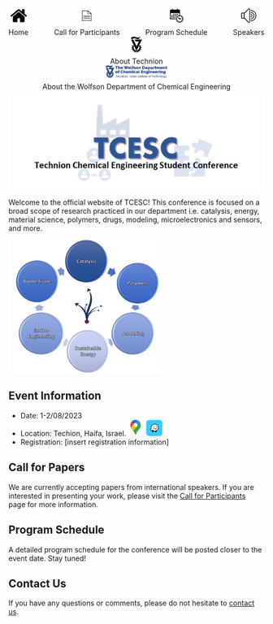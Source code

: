 <div style="display: flex; justify-content: space-between;">
  <div>
    <div style="display: flex; flex-direction: column; align-items: center;">
      <a href="https://TCESC.github.io/tcesc/" title="Home"><img src="./photos/logo/home.png" alt="Home" width="32" height="32"></a>
      <div style="text-align: center; margin-top: 5px;">Home</div>
    </div>
  </div>
  <div>
    <div style="display: flex; flex-direction: column; align-items: center;">
      <a href="https://TCESC.github.io/tcesc/call-for-Participants.html" title="Call for Participants"><img src="./photos/logo/paper.png" alt="Call for Participants" width="32" height="32"></a>
      <div style="text-align: center; margin-top: 5px;">Call for Participants</div>
    </div>
  </div>
  <div>
    <div style="display: flex; flex-direction: column; align-items: center;">
      <a href="https://TCESC.github.io/tcesc/program-schedule.html" title="Program Schedule"><img src="./photos/logo/schedule.png" alt="Program Schedule" width="32" height="32"></a>
      <div style="text-align: center; margin-top: 5px;">Program Schedule</div>
    </div>
  </div>
  <div>
    <div style="display: flex; flex-direction: column; align-items: center;">
      <a href="https://TCESC.github.io/tcesc/speakers.html" title="Speakers"><img src="./photos/logo/speakers.png" alt="Speakers" width="32" height="32"></a>
      <div style="text-align: center; margin-top: 5px;">Speakers</div>
    </div>
  </div>
</div>

<div style="display: flex; flex-direction: column; align-items: center;">
<a href="https://www.technion.ac.il/en/home-2/" title="About Technion"><img src="./photos/logo/Technion_Logo.png" alt="About Technion" width="22" height="32"></a>
      <div style="text-align: center; margin-top: 5px;">About Technion</div>
    </div>
  </div>
 </div>
  
<div style="display: flex; flex-direction: column; align-items: center;">
<a href="https://chemeng.technion.ac.il/" title="About the Wolfson Department"><img src="./photos/logo/logo1-45.png" alt="About the Wolfson Department" width="122" height="25"></a>
      <div style="text-align: center; margin-top: 5px;">About the Wolfson Department of Chemical Engineering</div>
    </div>
  </div>
 </div>
  

![logo](./photos/logo/logo.jpg)

Welcome to the official website of TCESC! This conference is focused on a broad scope of research practiced in our department i.e. catalysis, energy, material science, polymers, drugs, modeling, microelectronics and sensors, and more.

 <img src="./photos/speakers/Picture3.jpg" alt="Subjects"  width="60%" height="60%" class="center">

## Event Information

- Date: 1-2/08/2023
- Location: Techion, Haifa, Israel. [<img src="./photos/logo/Google_Maps_Logo_2020.svg.png" alt="Google Maps" width="32" height="32">](https://www.google.com/maps/place/Technion+-+Israel+Institute+of+Technology/@32.7767828,35.0209384,17z/data=!3m1!4b1!4m6!3m5!1s0x151dba9218aaf153:0x9aedc46b3e79c09c!8m2!3d32.7767783!4d35.0231271!16zL20vMDE1ZzNu) [<img src="./photos/logo/icon-waze.png" alt="Waze" width="32" height="32">](https://ul.waze.com/ul?preview_venue_id=22937928.229510349.458621&navigate=yes&utm_campaign=default&utm_source=waze_website&utm_medium=lm_share_location)
- Registration: [insert registration information]

## Call for Papers

We are currently accepting papers from international speakers. If you are interested in presenting your work, please visit the [Call for Participants](./call-for-Participants.md) page for more information.

## Program Schedule

A detailed program schedule for the conference will be posted closer to the event date. Stay tuned!

## Contact Us

If you have any questions or comments, please do not hesitate to [contact us](mailto:tcesc@campus.technion.ac.il).
